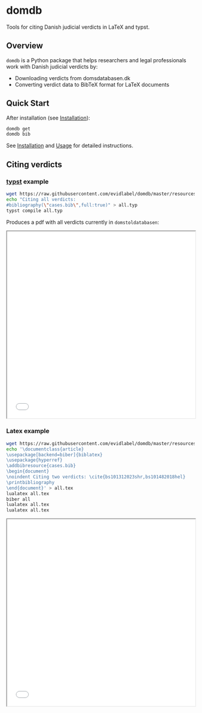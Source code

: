 # domdb

Tools for citing Danish judicial verdicts in LaTeX and typst.

## Overview

`domdb` is a Python package that helps researchers and legal professionals work with Danish judicial verdicts by:

- Downloading verdicts from domsdatabasen.dk
- Converting verdict data to BibTeX format for LaTeX documents

## Quick Start

After installation (see [Installation](installation.md)):

```bash
domdb get
domdb bib
```

See [Installation](installation.md) and [Usage](usage.md) for detailed instructions.

## Citing verdicts 
### [typst](https://typst.app/) example
```bash
wget https://raw.githubusercontent.com/evidlabel/domdb/master/resources/cases.bib  -O cases.bib
echo "Citing all verdicts:
#bibliography(\"cases.bib\",full:true)" > all.typ
typst compile all.typ
```
Produces a pdf with all verdicts currently in `domstoldatabasen`:
<iframe src="assets/all.pdf" width="100%" height="500px"></iframe>

### Latex example

```bash
wget https://raw.githubusercontent.com/evidlabel/domdb/master/resources/cases.bib  -O cases.bib
echo '\documentclass{article}
\usepackage[backend=biber]{biblatex}
\usepackage{hyperref}
\addbibresource{cases.bib}
\begin{document}
\noindent Citing two verdicts: \cite{bs101312023shr,bs101482018hel}
\printbibliography
\end{document}' > all.tex
lualatex all.tex
biber all
lualatex all.tex
lualatex all.tex
```

<iframe src="assets/ltx.pdf" width="100%" height="500px"></iframe>
